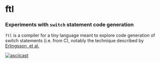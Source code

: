 # ftl

### Experiments with `switch` statement code generation

`ftl` is a compiler for a tiny language meant to explore code generation of switch statements (i.e. from C), notably the technique described by [Erlingsson, et al.](https://drhanson.s3.amazonaws.com/storage/documents/mrst.pdf)

[![asciicast](https://asciinema.org/a/K2cc1ub4AMTLakNbAbroOInUk.png)](https://asciinema.org/a/K2cc1ub4AMTLakNbAbroOInUk)